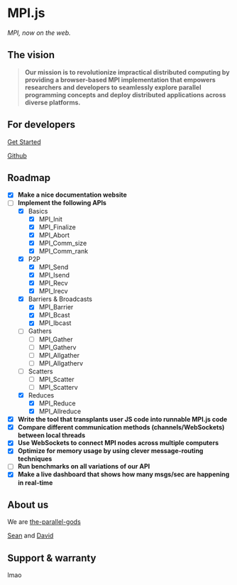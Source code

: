# MPI.js

_MPI, now on the web._

## The vision

> **Our mission is to revolutionize impractical distributed computing by providing a browser-based MPI implementation that empowers researchers and developers to seamlessly explore parallel programming concepts and deploy distributed applications across diverse platforms.**

## For developers

[Get Started](/mpi.js/docs)

[Github](https://github.com/the-parallel-gods/mpi.js)

## Roadmap


* [x] **Make a nice documentation website**
* [ ] **Implement the following APIs**
  * [x] Basics
    * [x] MPI\_Init
    * [x] MPI\_Finalize
    * [x] MPI\_Abort
    * [x] MPI\_Comm\_size
    * [x] MPI\_Comm\_rank
  * [x] P2P
    * [x] MPI\_Send
    * [x] MPI\_Isend
    * [x] MPI\_Recv
    * [x] MPI\_Irecv
  * [x] Barriers & Broadcasts
    * [x] MPI\_Barrier
    * [x] MPI\_Bcast
    * [x] MPI\_Ibcast
  * [ ] Gathers
    * [ ] MPI\_Gather
    * [ ] MPI\_Gatherv
    * [ ] MPI\_Allgather
    * [ ] MPI\_Allgatherv
  * [ ] Scatters
    * [ ] MPI\_Scatter
    * [ ] MPI\_Scatterv
  * [x] Reduces
    * [x] MPI\_Reduce
    * [x] MPI\_Allreduce
* [x] **Write the tool that transplants user JS code into runnable MPI.js code**
* [x] **Compare different communication methods (channels/WebSockets) between local threads**
* [x] **Use WebSockets to connect MPI nodes across multiple computers**
* [x] **Optimize for memory usage by using clever message-routing techniques**
* [ ] **Run benchmarks on all variations of our API**
* [x] **Make a live dashboard that shows how many msgs/sec are happening in real-time**

## About us

We are [the-parallel-gods](https://github.com/the-parallel-gods)

[Sean](https://github.com/SeanSun6814) and [David](https://github.com/1CoolDavid)

## Support & warranty

lmao
